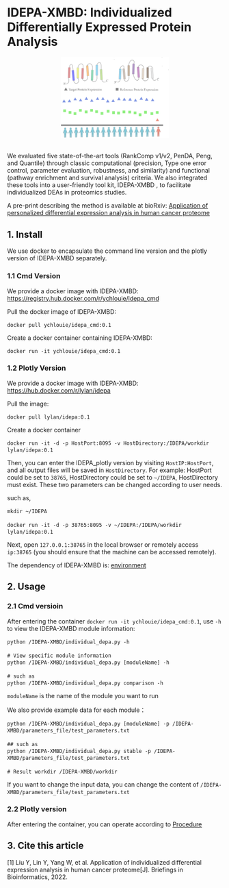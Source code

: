 # IDEPA-XMBD: Individualized Differentially Expressed Protein Analysis

<div align=center><img src="./figs/IDEPA_figs.png" width="50%" height="50%" ></div>
&nbsp;


We evaluated five state-of-the-art tools (RankComp v1/v2, PenDA, Peng, and Quantile) through classic computational (precision, Type one error control, parameter evaluation, robustness, and similarity) and functional (pathway enrichment and survival analysis) criteria. We also integrated these tools into a user-friendly tool kit, IDEPA-XMBD , to facilitate individualized DEAs in proteomics studies.

A pre-print describing the method is available at bioRxiv: [Application of personalized differential expression analysis in human cancer proteome](https://www.biorxiv.org/content/10.1101/2021.07.18.452812v2)


## 1. Install
We use docker to encapsulate the command line version and the plotly version of IDEPA-XMBD separately.

### 1.1 Cmd Version
We provide a docker image with IDEPA-XMBD: https://registry.hub.docker.com/r/ychlouie/idepa_cmd

Pull the docker image of IDEPA-XMBD:
```shell
docker pull ychlouie/idepa_cmd:0.1
```

Create a docker container containing IDEPA-XMBD:
```shell
docker run -it ychlouie/idepa_cmd:0.1
```

### 1.2 Plotly Version
We provide a docker image with IDEPA-XMBD: https://hub.docker.com/r/lylan/idepa

Pull the image:
```shell
docker pull lylan/idepa:0.1
```

Create a docker container
```shell
docker run -it -d -p HostPort:8095 -v HostDirectory:/IDEPA/workdir lylan/idepa:0.1
```

Then, you can enter the IDEPA_plotly version by visiting `HostIP:HostPort`, and all output files will be saved in `HostDirectory`. For example: HostPort could be set to `38765`, HostDirectory could be set to `~/IDEPA`, HostDirectory must exist. These two parameters can be changed according to user needs.

such as,
```shell
mkdir ~/IDEPA

docker run -it -d -p 38765:8095 -v ~/IDEPA:/IDEPA/workdir lylan/idepa:0.1

```
Next, open `127.0.0.1:38765` in the local browser or remotely access `ip:38765` (you should ensure that the machine can be accessed remotely). 

The dependency of IDEPA-XMBD is: [environment](./environment.yml)

## 2. Usage
### 2.1 Cmd versioin
After entering the container `docker run -it ychlouie/idepa_cmd:0.1`, use `-h` to view the IDEPA-XMBD module information:
```shell
python /IDEPA-XMBD/individual_depa.py -h

# View specific module information 
python /IDEPA-XMBD/individual_depa.py [moduleName] -h

# such as
python /IDEPA-XMBD/individual_depa.py comparison -h 
```
`moduleName` is the name of the module you want to run 

We also provide example data for each module：
```shell
python /IDEPA-XMBD/individual_depa.py [moduleName] -p /IDEPA-XMBD/parameters_file/test_parameters.txt

## such as
python /IDEPA-XMBD/individual_depa.py stable -p /IDEPA-XMBD/parameters_file/test_parameters.txt

# Result workdir /IDEPA-XMBD/workdir
```

If you want to change the input data, you can change the content of `/IDEPA-XMBD/parameters_file/test_parameters.txt`

### 2.2 Plotly version

After entering the container, you can operate according to [Procedure](./procedure.pdf)

## 3. Cite this article

[1] Liu Y, Lin Y, Yang W, et al. Application of individualized differential expression analysis in human cancer proteome[J]. Briefings in Bioinformatics, 2022.
